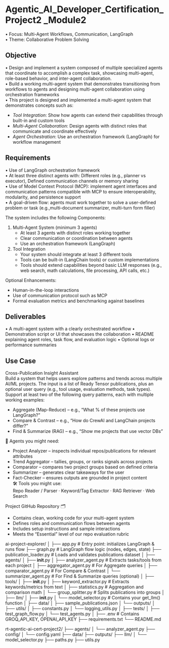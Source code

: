 # Agentic_AI_Developer_Certification_Project2 _Module2  


• Focus: Multi-Agent Workflows, Communication, LangGraph     
• Theme: Collaborative Problem Solving    

## Objective   
• Design and implement a system composed of multiple specialized agents that coordinate to accomplish a complex task, showcasing multi-agent, role-based behavior, and inter-agent collaboration.   
• Build a working multi-agent system that demonstrates transitioning from workflows to agents and designing multi-agent collaboration using orchestration frameworks    
• This project is designed and implemented a multi-agent system that demonstrates concepts such as:  
 - _Tool Integration_: Show how agents can extend their capabilities through built-in and custom tools    
 - _Multi-Agent Collaboration_: Design agents with distinct roles that communicate and coordinate effectively    
 - _Agent Orchestration_: Use an orchestration framework (LangGraph) for workflow management  


## Requirements 
• Use of LangGraph  orchestration framework   
• At least three distinct agents with: Different roles (e.g., planner vs executor), Defined communication channels or memory sharing   
• Use of Model Context Protocol (MCP): implement agent interfaces and communication patterns compatible with MCP to ensure interoperability, modularity, and persistence support   
• A goal-driven flow: agents must work together to solve a user-defined problem or task (e.g.,multi-document summarizer, multi-turn form filler)   

 The system includes the following Components:    
 1. Multi-Agent System (minimum 3 agents)  
    - At least 3 agents with distinct roles working together    
    - Clear communication or coordination between agents    
    - Use an orchestration framework (LangGraph)  
 2. Tool Integration  
     - Your system should integrate at least 3 different tools  
     - Tools can be built-in (LangChain tools) or custom implementations  
     - Tools should extend capabilities beyond basic LLM responses (e.g., web search, math calculations, file processing, API calls, etc.)
    
 Optional Enhancements:    
- Human-in-the-loop interactions      
- Use of communication protocol such as MCP      
- Formal evaluation metrics and benchmarking against baselines    


## Deliverables 
• A multi-agent system with a clearly orchestrated workflow 
• Demonstration script or UI that showcases the collaboration 
• README explaining agent roles, task flow, and evaluation logic 
• Optional logs or performance summaries

## Use Case 
Cross-Publication Insight Assistant    
Build a system that helps users explore patterns and trends across multiple AI/ML projects. The input is a list of Ready Tensor publications, plus an optional user query (e.g., tool usage, evaluation methods, task types).  
Support at least two of the following query patterns, each with multiple working examples:  
 - Aggregate (Map-Reduce) – e.g., “What % of these projects use LangGraph?”    
 - Compare & Contrast – e.g., “How do CrewAI and LangChain projects differ?”    
 - Find & Summarize (RAG) – e.g., “Show me projects that use vector DBs”
      
 🧠 Agents you might need:    
 - Project Analyzer – inspects individual repos/publications for relevant attributes    
 - Trend Aggregator – tallies, groups, or ranks signals across projects    
 - Comparator – compares two project groups based on defined criteria    
 - Summarizer – generates clear takeaways for the user    
 - Fact-Checker – ensures outputs are grounded in project content    
 🛠 Tools you might use:    
 Repo Reader / Parser · Keyword/Tag Extractor · RAG Retriever · Web Search    



Project GitHub Repository 🗂  
- Contains clean, working code for your multi-agent system  
- Defines roles and communication flows between agents  
- Includes setup instructions and sample interactions  
- Meets the “Essential” level of our repo evaluation rubric  



 ai-project-explorer/
│
├── app.py                       # Entry point: initializes LangGraph & runs flow
├── graph.py                     # LangGraph flow logic (nodes, edges, state)
├── publication_loader.py        # Loads and validates publications dataset
│
├── agents/
│   ├── __init__.py
│   ├── analyzer_agent.py        # Extracts tasks/tools from each project
│   ├── aggregator_agent.py      # For Aggregate queries
│   ├── comparator_agent.py      # For Compare & Contrast
│   └── summarizer_agent.py      # For Find & Summarize queries (optional)
│
├── tools/
│   ├── __init__.py
│   ├── keyword_extractor.py     # Extracts keywords/metrics from text
│   ├── statistics.py            # Aggregation and comparison math
│   └── group_splitter.py        # Splits publications into groups
│
├── llm/
│   ├── __init__.py
│   └── model_selector.py        # Contains your get_llm() function
│
├── data/
│   ├── sample_publications.json
│   └── outputs/
│
├── utils/
│   ├── constants.py
│   └── logging_utils.py
│
├── tests/
│   ├── test_graph_flow.py
│   └── test_agents.py
│
├── .env                         # Contains GROQ_API_KEY, OPENAI_API_KEY
├── requirements.txt
└── README.md

rt-agentic-ai-cert-project2/
├── agents/
│   └── analyzer_agent.py
├── config/
│   └── config.yaml
├── data/
├── outputs/
├── llm/
│   └── model_selector.py
├── paths.py
├── utils.py
